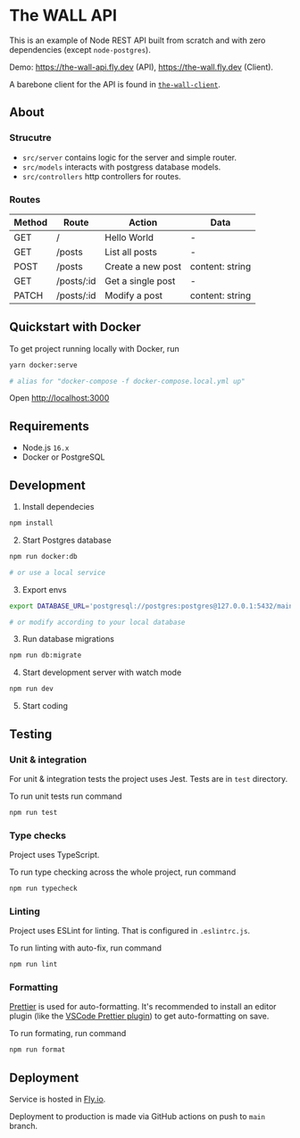 # The WALL API

This is an example of Node REST API built from scratch and with zero dependencies (except `node-postgres`).

Demo: https://the-wall-api.fly.dev (API), https://the-wall.fly.dev (Client).

A barebone client for the API is found in [`the-wall-client`](https://github.com/jmerilainen/the-wall-client).

## About

### Strucutre

* `src/server` contains logic for the server and simple router.
* `src/models` interacts with postgress database models.
* `src/controllers` http controllers for routes.

### Routes

| Method | Route      | Action            | Data            |
| ------ | ---------- | ----------------- | --------------- |
| GET    | /          | Hello World       | -               |
| GET    | /posts     | List all posts    | -               |
| POST   | /posts     | Create a new post | content: string |
| GET    | /posts/:id | Get a single post | -               |
| PATCH  | /posts/:id | Modify a post     | content: string |

## Quickstart with Docker

To get project running locally with Docker, run

```sh
yarn docker:serve

# alias for "docker-compose -f docker-compose.local.yml up"
```

Open [http://localhost:3000](http://localhost:3000)

## Requirements

- Node.js `16.x`
- Docker or PostgreSQL

## Development

1. Install dependecies

  ```sh
  npm install
  ```

2. Start Postgres database

  ```sh
  npm run docker:db

  # or use a local service
  ```

3. Export envs

  ```sh
  export DATABASE_URL='postgresql://postgres:postgres@127.0.0.1:5432/main'

  # or modify according to your local database
  ```

3. Run database migrations

  ```sh
  npm run db:migrate
  ```

4. Start development server with watch mode

  ```sh
  npm run dev
  ```

5. Start coding

## Testing

### Unit & integration

For unit & integration tests the project uses Jest. Tests are in `test` directory.

To run unit tests run command

```sh
npm run test
```

### Type checks

Project uses TypeScript.

To run type checking across the whole project, run command

```sh
npm run typecheck
```

### Linting

Project uses ESLint for linting. That is configured in `.eslintrc.js`.

To run linting with auto-fix, run command

```sh
npm run lint
```

### Formatting

[Prettier](https://prettier.io/) is used for auto-formatting. It's recommended to install an editor plugin (like the [VSCode Prettier plugin](https://marketplace.visualstudio.com/items?itemName=esbenp.prettier-vscode)) to get auto-formatting on save.

To run formating, run command

```sh
npm run format
```

## Deployment

Service is hosted in [Fly.io](https://fly.io).

Deployment to production is made via GitHub actions on push to `main` branch.
